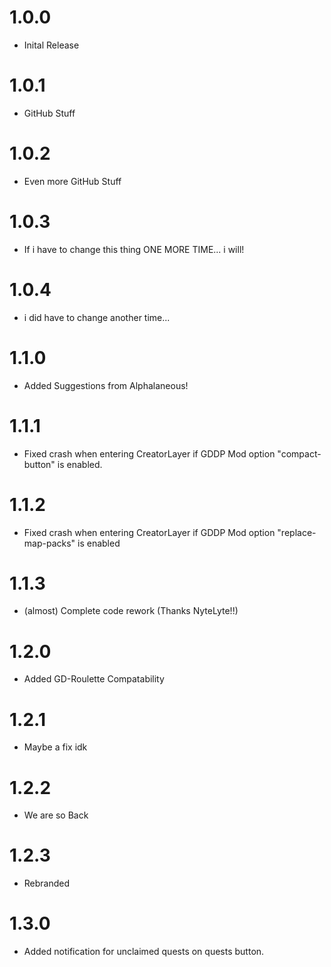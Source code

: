 # 1.0.0
- Inital Release

# 1.0.1
- GitHub Stuff

# 1.0.2
- Even more GitHub Stuff

# 1.0.3
- If i have to change this thing ONE MORE TIME... i will!

# 1.0.4
- i did have to change another time...

# 1.1.0
- Added Suggestions from Alphalaneous!

# 1.1.1
- Fixed crash when entering CreatorLayer if GDDP Mod option "compact-button" is enabled.

# 1.1.2
- Fixed crash when entering CreatorLayer if GDDP Mod option "replace-map-packs" is enabled

# 1.1.3
- (almost) Complete code rework (Thanks NyteLyte!!)

# 1.2.0
- Added GD-Roulette Compatability

# 1.2.1
- Maybe a fix idk

# 1.2.2
- We are so Back

# 1.2.3
- Rebranded

# 1.3.0
- Added notification for unclaimed quests on quests button.

